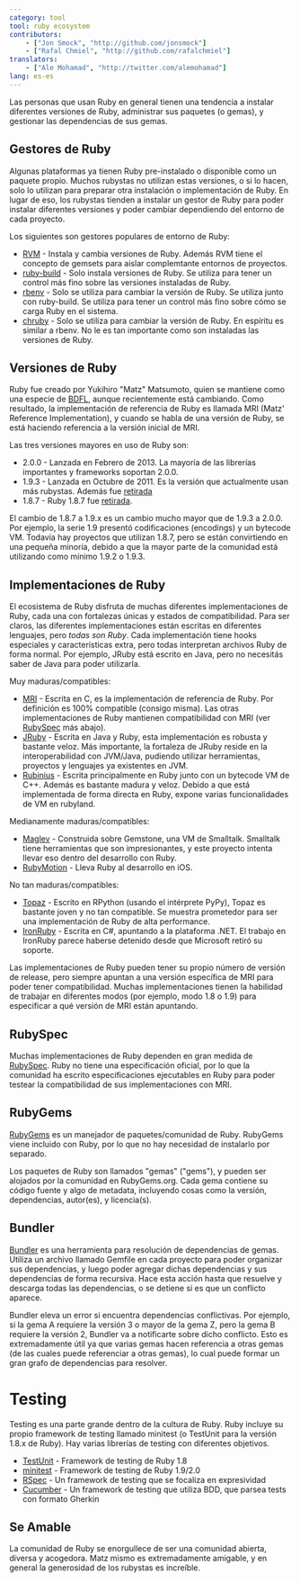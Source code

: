 ```yaml
---
category: tool
tool: ruby ecosystem
contributors:
    - ["Jon Smock", "http://github.com/jonsmock"]
    - ["Rafal Chmiel", "http://github.com/rafalchmiel"]
translators:
    - ["Ale Mohamad", "http://twitter.com/alemohamad"]
lang: es-es
---
```


Las personas que usan Ruby en general tienen una tendencia a instalar diferentes
versiones de Ruby, administrar sus paquetes (o gemas), y gestionar las
dependencias de sus gemas.

## Gestores de Ruby

Algunas plataformas ya tienen Ruby pre-instalado o disponible como un paquete
propio. Muchos rubystas no utilizan estas versiones, o si lo hacen, solo lo
utilizan para preparar otra instalación o implementación de Ruby. En lugar de
eso, los rubystas tienden a instalar un gestor de Ruby para poder instalar
diferentes versiones y poder cambiar dependiendo del entorno de cada proyecto.

Los siguientes son gestores populares de entorno de Ruby:

* [RVM](https://rvm.io/) - Instala y cambia versiones de Ruby. Además RVM tiene
  el concepto de gemsets para aislar complemtante entornos de proyectos.
* [ruby-build](https://github.com/sstephenson/ruby-build) - Solo instala
  versiones de Ruby. Se utiliza para tener un control más fino sobre las
  versiones instaladas de Ruby.
* [rbenv](https://github.com/sstephenson/rbenv) - Solo se utiliza para cambiar
  la versión de Ruby. Se utiliza junto con ruby-build. Se utiliza para tener un
  control más fino sobre cómo se carga Ruby en el sistema.
* [chruby](https://github.com/postmodern/chruby) - Solo se utiliza para cambiar
  la versión de Ruby. En espíritu es similar a rbenv. No le es tan importante
  como son instaladas las versiones de Ruby.

## Versiones de Ruby

Ruby fue creado por Yukihiro "Matz" Matsumoto, quien se mantiene como una
especie de [BDFL](https://en.wikipedia.org/wiki/Benevolent_Dictator_for_Life),
aunque recientemente está cambiando. Como resultado, la implementación de
referencia de Ruby es llamada MRI (Matz' Reference Implementation), y cuando se
habla de una versión de Ruby, se está haciendo referencia a la versión inicial
de MRI.

Las tres versiones mayores en uso de Ruby son:

* 2.0.0 - Lanzada en Febrero de 2013. La mayoría de las librerías importantes y
  frameworks soportan 2.0.0.
* 1.9.3 - Lanzada en Octubre de 2011. Es la versión que actualmente usan más
  rubystas. Además fue
  [retirada](https://www.ruby-lang.org/en/news/2015/02/23/support-for-ruby-1-9-3-has-ended/)
* 1.8.7 - Ruby 1.8.7 fue
  [retirada](http://www.ruby-lang.org/en/news/2013/06/30/we-retire-1-8-7/).

El cambio de 1.8.7 a 1.9.x es un cambio mucho mayor que de 1.9.3 a 2.0.0. Por
ejemplo, la serie 1.9 presentó codificaciones (encodings) y un bytecode VM.
Todavía hay proyectos que utilizan 1.8.7, pero se están convirtiendo en una
pequeña minoría, debido a que la mayor parte de la comunidad está utilizando
como mínimo 1.9.2 o 1.9.3.

## Implementaciones de Ruby

El ecosistema de Ruby disfruta de muchas diferentes implementaciones de Ruby,
cada una con fortalezas únicas y estados de compatibilidad. Para ser claros, las
diferentes implementaciones están escritas en diferentes lenguajes, pero *todas
son Ruby*. Cada implementación tiene hooks especiales y características extra,
pero todas interpretan archivos Ruby de forma normal. Por ejemplo, JRuby está
escrito en Java, pero no necesitás saber de Java para poder utilizarla.

Muy maduras/compatibles:

* [MRI](https://github.com/ruby/ruby) - Escrita en C, es la implementación de
  referencia de Ruby. Por definición es 100% compatible (consigo misma). Las
  otras implementaciones de Ruby mantienen compatibilidad con MRI (ver
  [RubySpec](#rubyspec) más abajo).
* [JRuby](http://jruby.org/) - Escrita en Java y Ruby, esta implementación es
  robusta y bastante veloz. Más importante, la fortaleza de JRuby reside en la
  interoperabilidad con JVM/Java, pudiendo utilizar herramientas, proyectos y
  lenguajes ya existentes en JVM.
* [Rubinius](http://rubini.us/) - Escrita principalmente en Ruby junto con un
  bytecode VM de C++. Además es bastante madura y veloz. Debido a que está
  implementada de forma directa en Ruby, expone varias funcionalidades de VM en
  rubyland.

Medianamente maduras/compatibles:

* [Maglev](http://maglev.github.io/) - Construida sobre Gemstone, una VM de
  Smalltalk. Smalltalk tiene herramientas que son impresionantes, y este
  proyecto intenta llevar eso dentro del desarrollo con Ruby.
* [RubyMotion](http://www.rubymotion.com/) - Lleva Ruby al desarrollo en iOS.

No tan maduras/compatibles:

* [Topaz](http://topazruby.com/) - Escrito en RPython (usando el intérprete
  PyPy), Topaz es bastante joven y no tan compatible. Se muestra prometedor para
  ser una implementación de Ruby de alta performance.
* [IronRuby](http://ironruby.net/) - Escrita en C#, apuntando a la plataforma
  .NET. El trabajo en IronRuby parece haberse detenido desde que Microsoft
  retiró su soporte.

Las implementaciones de Ruby pueden tener su propio número de versión de
release, pero siempre apuntan a una versión específica de MRI para poder tener
compatibilidad. Muchas implementaciones tienen la habilidad de trabajar en
diferentes modos (por ejemplo, modo 1.8 o 1.9) para especificar a qué versión de
MRI están apuntando.

## RubySpec

Muchas implementaciones de Ruby dependen en gran medida de
[RubySpec](http://rubyspec.org/). Ruby no tiene una especificación oficial, por
lo que la comunidad ha escrito especificaciones ejecutables en Ruby para poder
testear la compatibilidad de sus implementaciones con MRI.

## RubyGems

[RubyGems](http://rubygems.org/) es un manejador de paquetes/comunidad de Ruby.
RubyGems viene incluido con Ruby, por lo que no hay necesidad de instalarlo por
separado.

Los paquetes de Ruby son llamados "gemas" ("gems"), y pueden ser alojados por la
comunidad en RubyGems.org. Cada gema contiene su código fuente y algo de
metadata, incluyendo cosas como la versión, dependencias, autor(es), y
licencia(s).

## Bundler

[Bundler](http://bundler.io/) es una herramienta para resolución de dependencias
de gemas. Utiliza un archivo llamado Gemfile en cada proyecto para poder
organizar sus dependencias, y luego poder agregar dichas dependencias y sus
dependencias de forma recursiva. Hace esta acción hasta que resuelve y descarga
todas las dependencias, o se detiene si es que un conflicto aparece.

Bundler eleva un error si encuentra dependencias conflictivas. Por ejemplo, si
la gema A requiere la versión 3 o mayor de la gema Z, pero la gema B requiere la
versión 2, Bundler va a notificarte sobre dicho conflicto. Esto es
extremadamente útil ya que varias gemas hacen referencia a otras gemas (de las
cuales puede referenciar a otras gemas), lo cual puede formar un gran grafo de
dependencias para resolver.

# Testing

Testing es una parte grande dentro de la cultura de Ruby. Ruby incluye su propio
framework de testing llamado minitest (o TestUnit para la versión 1.8.x de
Ruby). Hay varias librerías de testing con diferentes objetivos.

* [TestUnit](http://ruby-doc.org/stdlib-1.8.7/libdoc/test/unit/rdoc/Test/Unit.html) - Framework de testing de Ruby 1.8
* [minitest](http://ruby-doc.org/stdlib-2.0.0/libdoc/minitest/rdoc/MiniTest.html) - Framework de testing de Ruby 1.9/2.0
* [RSpec](http://rspec.info/) - Un framework de testing que se focaliza en expresividad
* [Cucumber](http://cukes.info/) - Un framework de testing que utiliza BDD, que parsea tests con formato Gherkin

## Se Amable

La comunidad de Ruby se enorgullece de ser una comunidad abierta, diversa y
acogedora. Matz mismo es extremadamente amigable, y en general la generosidad de
los rubystas es increíble.
